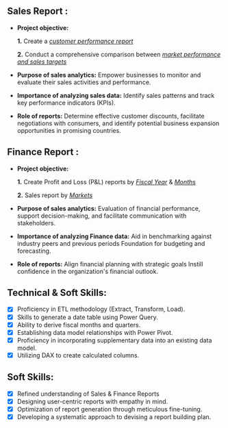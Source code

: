 ## Sales Report :


- **Project objective:** 

    **1.** Create a _[customer performance report](https://github.com/sharikcodes/Excel-Sales-Analytics/blob/main/Customer%20Performance%20Report.pdf)_ 

    **2.** Conduct a comprehensive comparison between _[market performance and sales targets](https://github.com/sharikcodes/Excel-Sales-Analytics/blob/main/Market%20Performance%20vs%20Target.pdf)_

- **Purpose of sales analytics:** Empower businesses to monitor and evaluate their sales activities and performance.

- **Importance of analyzing sales data:** Identify sales patterns and track key performance indicators (KPIs).

- **Role of reports:** Determine effective customer discounts, facilitate negotiations with consumers, and identify potential business expansion opportunities in promising countries.


## Finance Report :

- **Project objective:** 

    **1.** Create Profit and Loss (P&L) reports by _[Fiscal Year](https://github.com/sharikcodes/Excel-Sales-Analytics/blob/main/P%20%26%20L%20By%20Fiscal%20Years.pdf)_ & _[Months](https://github.com/sharikcodes/Excel-Sales-Analytics/blob/main/P%20%26%20L%20By%20Fiscal%20Months.pdf)_ 

   **2.** Sales report by _[Markets](https://github.com/sharikcodes/Excel-Sales-Analytics/blob/main/Sales_report.pdf)_

- **Purpose of sales analytics:** Evaluation of financial performance, support decision-making, and facilitate communication with stakeholders.

- **Importance of analyzing Finance data:** Aid in benchmarking against industry peers and previous periods Foundation for budgeting and forecasting.

- **Role of reports:** Align financial planning with strategic goals Instill confidence in the organization's financial outlook.


## Technical & Soft Skills:
- [x]	Proficiency in ETL methodology (Extract, Transform, Load).
- [x]	Skills to generate a date table using Power Query.
- [x]	Ability to derive fiscal months and quarters.
- [x]	Establishing data model relationships with Power Pivot.
- [x]	Proficiency in incorporating supplementary data into an existing data model.
- [x]	Utilizing DAX to create calculated columns.

## Soft Skills:
- [x]	Refined understanding of Sales & Finance Reports
- [x]	Designing user-centric reports with empathy in mind.
- [x]	Optimization of report generation through meticulous fine-tuning.
- [x]	Developing a systematic approach to devising a report building plan.
